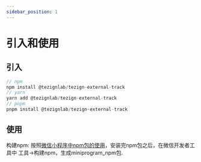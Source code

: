 ```yaml
---
sidebar_position: 1
---
```

 # 引入和使用

 ## 引入

```typescript
// npm
npm install @tezignlab/tezign-external-track
// yarn
yarn add @tezignlab/tezign-external-track
// pnpm 
pnpm install @tezignlab/tezign-external-track
```

## 使用
构建npm: 按照[微信小程序中npm包的使用](http://https://developers.weixin.qq.com/miniprogram/dev/devtools/npm.html#_2-%E6%9E%84%E5%BB%BA-npm "微信小程序中npm包的使用")，安装完npm包之后，在微信开发者工具中 工具->构建npm，生成miniprogram_npm包. 